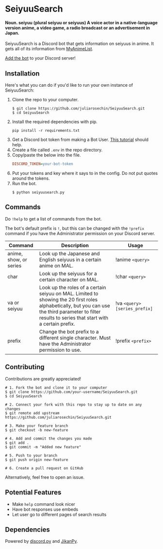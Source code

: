 # SeiyuuSearch
 
#### Noun. seiyuu (plural seiyuu or seiyuus) A voice actor in a native-language version anime, a video game, a radio broadcast or an advertisement in Japan.

SeiyuuSearch is a Discord bot that gets information on seiyuus in anime. It gets all of its information from [MyAnimeList](http://myanimelist.net/).

[Add the bot](https://discord.com/api/oauth2/authorize?client_id=754163844699390093&permissions=8&scope=bot) to your Discord server!

## Installation

Here's what you can do if you'd like to run your own instance of SeiyuuSearch:

1. Clone the repo to your computer.
    ```shell
    $ git clone https://github.com/juliarosechin/SeiyuuSearch.git
    $ cd SeiyuuSearch
    ```
2. Install the required dependencies with pip.
    ```shell
    pip install -r requirements.txt
    ```
3. Get a Discord bot token from making a Bot User. [This tutorial](https://github.com/reactiflux/discord-irc/wiki/Creating-a-discord-bot-&-getting-a-token) should help.
4.  Create a file called `.env` in the repo directory.
5. Copy/paste the below into the file.
    ```ini
    DISCORD_TOKEN=your-bot-token
    ```
6. Put your tokens and key where it says to in the config. Do not put quotes around the tokens.
7. Run the bot.
    ```shell
    $ python seiyuusearch.py
    ```

## Commands

Do `!help` to get a list of commands from the bot.

The bot's default prefix is `!`, but this can be changed with the `!prefix` command if you have the Administrator permission on your Discord server.

| Command | Description | Usage |
| --- | --- | --- |
| anime, show, or series | Look up the Japanese and English seiyuus in a certain anime on MAL. | !anime `<query>` |
| char | Look up the seiyuus for a certain character on MAL. | !char `<query>` |
| va or seiyuu | Look up the roles of a certain seiyuu on MAL. Limited to showing the 20 first roles alphabetically, but you can use the third parameter to filter results to series that start with a certain prefix. | !va `<query> [series_prefix]` |
| prefix | Change the bot prefix to a different single character. Must have the Administrator permission to use. | !prefix `<prefix>` |


## Contributing
Contributions are greatly appreciated!

```shell
# 1. Fork the bot and clone it to your computer
$ git clone https://github.com/your-username/SeiyuuSearch.git
$ cd SeiyuuSearch

# 2. Connect your fork with this repo to stay up to date on any changes
$ git remote add upstream https://github.com/juliarosechin/SeiyuuSearch.git

# 3. Make your feature branch
$ git checkout -b new-feature

# 4. Add and commit the changes you made
$ git add .
$ git commit -m "Added new feature"

# 5. Push to your branch
$ git push origin new-feature

# 6. Create a pull request on GitHub
```

Alternatively, feel free to open an issue.


## Potential Features

- Make `help` command look nicer
- Have bot responses use embeds
- Let user go to different pages of search results


## Dependencies

Powered by [discord.py](https://github.com/Rapptz/discord.py) and [JikanPy](https://github.com/abhinavk99/jikanpy).
